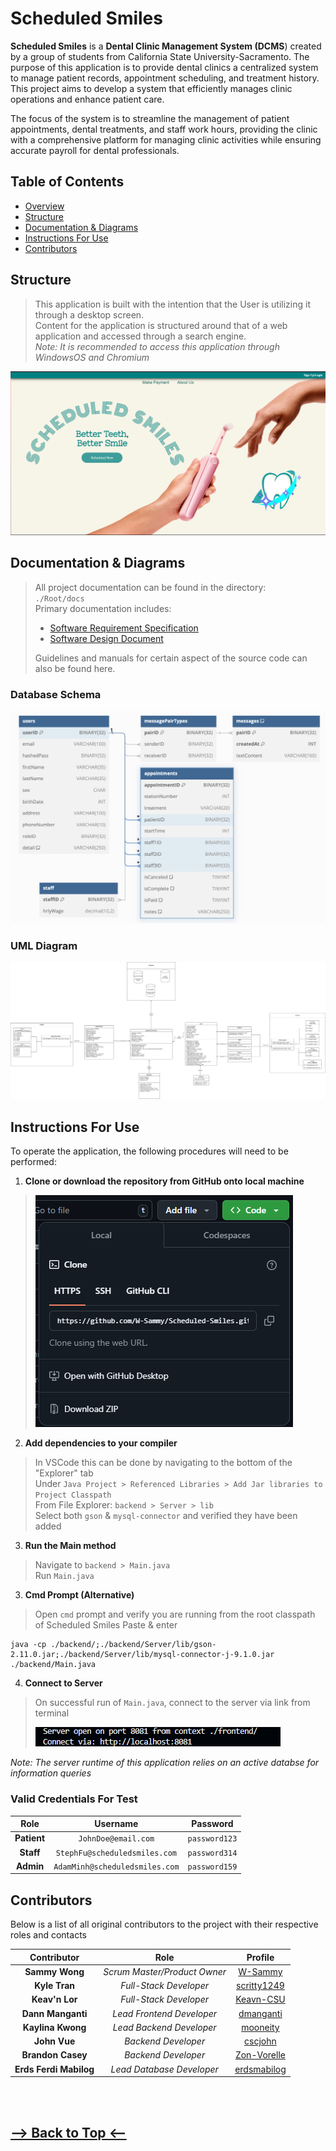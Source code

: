 
# <a id="overview"></a>**Scheduled Smiles**

**Scheduled Smiles** is a **Dental Clinic Management System (DCMS**) created by a group of students from California State University-Sacramento. The purpose of this application is to provide dental clinics a centralized system to manage patient records, appointment scheduling, and treatment history. This project aims to develop a system that efficiently manages clinic operations and enhance patient care. 

The focus of the system is to streamline the management of  patient appointments, dental treatments, and staff work hours, providing the clinic with a comprehensive platform for managing clinic activities while ensuring accurate payroll for dental professionals. 

## Table of Contents

 * <a href="#overview">Overview</a>
 * <a href="#structure">Structure</a>
 * <a href="#doc">Documentation & Diagrams</a>
 * <a href="#instruct">Instructions For Use</a>
 * <a href="#contributors">Contributors</a>

## <a id="structure"></a>**Structure**

> This application is built with the intention that the User is utilizing it through a desktop screen. <br>
> Content for the application is structured around that of a web application and accessed through a search engine. <br>
> *Note: It is recommended to access this application through WindowsOS and Chromium*

![Landing Page](/frontend/assets/LandingPageScreen.png)

## <a id="doc"></a>**Documentation & Diagrams**

> All project documentation can be found in the directory: </br>
> `./Root/docs`</br>
> Primary documentation includes: 
> * <a href="/docs/Software Requirements Specifications.pdf">Software Requirement Specification</a>
> * <a href="/docs/Software Design Document.pdf">Software Design Document</a> </br>
> 
> Guidelines and manuals for certain aspect of the source code can also be found here. 

### Database Schema

![Database Schema](/frontend/assets/Database%20Schema.png)

### UML Diagram 

![UML Diagram](/frontend/assets/UML%20Diagram.drawio.png)

## <a id="instruct"></a>**Instructions For Use**

To operate the application, the following procedures will need to be performed: </br>

  1. **Clone or download the repository from GitHub onto local machine** </br>
>  ![Clone](/frontend/assets/CloneRepo.png)
>
  2. **Add dependencies to your compiler**

> In VSCode this can be done by navigating to the bottom of the "Explorer" tab  
> Under `Java Project > Referenced Libraries > Add Jar libraries to Project Classpath`  
> From File Explorer: `backend > Server > lib`  
> Select both `gson` & `mysql-connector` and verified they have been added

  3. **Run the Main method**
>
> Navigate to `backend > Main.java` </br>
> Run `Main.java`

  3. **Cmd Prompt (Alternative)**
> Open `cmd` prompt and verify you are running from the root classpath of Scheduled Smiles
> Paste & enter 
```
java -cp ./backend/;./backend/Server/lib/gson-2.11.0.jar;./backend/Server/lib/mysql-connector-j-9.1.0.jar ./backend/Main.java
```
  4. **Connect to Server**
>
> On successful run of `Main.java`, connect to the server via link from terminal 
>
> ![Successful Terminal Connection](/frontend/assets/TerminalConnection.png)

*Note: The server runtime of this application relies on an active databse for information queries* 

### Valid Credentials For Test 

| Role | Username | Password |
| :--: | :------: | :------: |
| **Patient** | ```JohnDoe@email.com``` | ```password123``` |
| **Staff** | ```StephFu@scheduledsmiles.com``` | ```password314``` |
| **Admin** | ```AdamMinh@scheduledsmiles.com``` | ```password159``` |

## <a id="contributors"></a>**Contributors**

Below is a list of all original contributors to the project with their respective roles and contacts

| Contributor | Role | Profile |
| :-----------: | :---: | :--: |
| **Sammy Wong** | *Scrum Master/Product Owner* | [W-Sammy](https://github.com/W-Sammy)
| **Kyle Tran** | *Full-Stack Developer* | [scritty1249](https://kyle.bastionofsight.com)
| **Keav'n Lor** | *Full-Stack Developer* | [Keavn-CSU](https://github.com/Keavn-CSU)
| **Dann Manganti** | *Lead Frontend Developer* | [dmanganti](https://github.com/dmanganti)
| **Kaylina Kwong** | *Lead Backend Developer* | [mooneity](https://github.com/mooneity)
| **John Vue** | *Backend Developer* | [cscjohn](https://github.com/cscjohn)
| **Brandon Casey** | *Backend Developer* | [Zon-Vorelle](https://github.com/Zon-Vorelle)
| **Erds Ferdi Mabilog** | *Lead Database Developer* | [erdsmabilog](https://github.com/erdsmabilog)

</br>
</br>
<h2><a href="#overview">--> Back to Top <--</a></h2>
